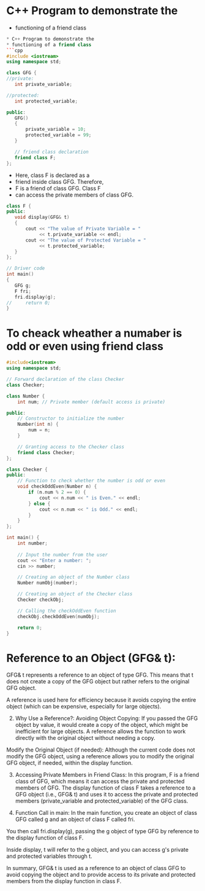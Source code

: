 # C++ Program to demonstrate the
 * functioning of a friend class
 ```cpp
* C++ Program to demonstrate the
* functioning of a friend class
 ```cpp
#include <iostream>
using namespace std;

class GFG {
//private:
    int private_variable;

//protected:
    int protected_variable;

public:
    GFG()
    {
        private_variable = 10;
        protected_variable = 99;
    }

    // friend class declaration
    friend class F;
};
```
* Here, class F is declared as a
* friend inside class GFG. Therefore,
* F is a friend of class GFG. Class F
* can access the private members of
 class GFG.
 ```cpp
class F {
public:
    void display(GFG& t)
    {
        cout << "The value of Private Variable = "
             << t.private_variable << endl;
        cout << "The value of Protected Variable = "
             << t.protected_variable;
    }
};

// Driver code
int main()
{
    GFG g;
    F fri;
    fri.display(g);
//     return 0;
 }
 ```
 # To cheack wheather a numaber is odd or even using friend class 
```cpp
#include<iostream>
using namespace std;

// Forward declaration of the class Checker
class Checker;

class Number {
    int num; // Private member (default access is private)

public:
    // Constructor to initialize the number
    Number(int n) {
        num = n;
    }

    // Granting access to the Checker class
    friend class Checker;
};

class Checker {
public:
    // Function to check whether the number is odd or even
    void checkOddEven(Number n) {
        if (n.num % 2 == 0) {
            cout << n.num << " is Even." << endl;
        } else {
            cout << n.num << " is Odd." << endl;
        }
    }
};

int main() {
    int number;
    
    // Input the number from the user
    cout << "Enter a number: ";
    cin >> number;

    // Creating an object of the Number class
    Number numObj(number);

    // Creating an object of the Checker class
    Checker checkObj;

    // Calling the checkOddEven function
    checkObj.checkOddEven(numObj);

    return 0;
}
```
#  Reference to an Object (GFG& t):
GFG& t represents a reference to an object of type GFG. This means that t does not create a copy of the GFG object but rather refers to the original GFG object.

A reference is used here for efficiency because it avoids copying the entire object (which can be expensive, especially for large objects).

2. Why Use a Reference?:
Avoiding Object Copying: If you passed the GFG object by value, it would create a copy of the object, which might be inefficient for large objects. A reference allows the function to work directly with the original object without needing a copy.

Modify the Original Object (if needed): Although the current code does not modify the GFG object, using a reference allows you to modify the original GFG object, if needed, within the display function.

3. Accessing Private Members in Friend Class:
In this program, F is a friend class of GFG, which means it can access the private and protected members of GFG. The display function of class F takes a reference to a GFG object (i.e., GFG& t) and uses it to access the private and protected members (private_variable and protected_variable) of the GFG class.

4. Function Call in main:
In the main function, you create an object of class GFG called g and an object of class F called fri.

You then call fri.display(g), passing the g object of type GFG by reference to the display function of class F.

Inside display, t will refer to the g object, and you can access g's private and protected variables through t.

In summary, GFG& t is used as a reference to an object of class GFG to avoid copying the object and to provide access to its private and protected members from the display function in class F.





